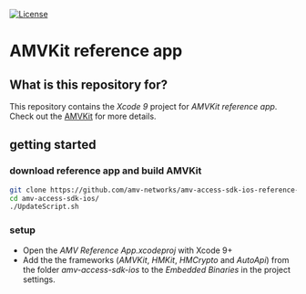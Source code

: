 [![License](https://img.shields.io/github/license/amv-networks/amv-access-sdk-ios-reference-app.svg?maxAge=2592000)](https://github.com/amv-networks/amv-access-sdk-ios-reference-app/blob/master/LICENSE)

# AMVKit reference app #

## What is this repository for? ##

This repository contains the *Xcode 9* project for *AMVKit reference app*.  
Check out the [AMVKit](https://github.com/amv-networks/amv-access-sdk-ios.git) for more details.

## getting started
### download reference app and build AMVKit
```bash
git clone https://github.com/amv-networks/amv-access-sdk-ios-reference-app.git
cd amv-access-sdk-ios/
./UpdateScript.sh 
```
### setup
* Open the *AMV Reference App.xcodeproj* with Xcode 9+
* Add the the frameworks (*AMVKit*, *HMKit*, *HMCrypto* and *AutoApi*) from the folder *amv-access-sdk-ios* to the *Embedded Binaries* in the project settings.


